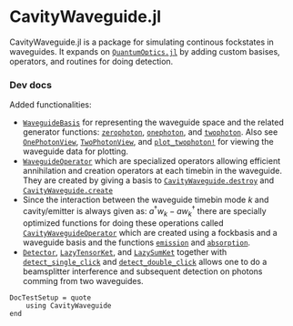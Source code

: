 # CavityWaveguide.jl

CavityWaveguide.jl is a package for simulating continous fockstates in waveguides. It expands on [`QuantumOptics.jl`](https://qojulia.org/) by adding custom basises, operators, and routines for doing detection. 

### Dev docs
Added functionalities:
* [`WaveguideBasis`](@ref) for representing the waveguide space and the related generator functions: [`zerophoton`](@ref), [`onephoton`](@ref), and [`twophoton`](@ref). Also see [`OnePhotonView`](@ref), [`TwoPhotonView`](@ref), and [`plot_twophoton!`](@ref) for viewing the waveguide data for plotting.
* [`WaveguideOperator`](@ref) which are specialized operators allowing efficient annihilation and creation operators at each timebin in the waveguide. They are created by giving a basis to [`CavityWaveguide.destroy`](@ref) and [`CavityWaveguide.create`](@ref)
* Since the interaction between the waveguide timebin mode $k$ and cavity/emitter is always given as: $a^\dagger w_k - a w_k^\dagger$ there are specially optimized functions for doing these operations called [`CavityWaveguideOperator`](@ref) which are created using a fockbasis and a waveguide basis and the functions [`emission`](@ref) and [`absorption`](@ref).
* [`Detector`](@ref), [`LazyTensorKet`](@ref), and [`LazySumKet`](@ref) together with [`detect_single_click`](@ref) and [`detect_double_click`](@ref) allows one to do a beamsplitter interference and subsequent detection on photons comming from two waveguides. 



```@meta
DocTestSetup = quote
    using CavityWaveguide
end
```

